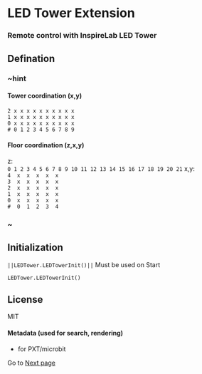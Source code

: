# LED Tower Extension
### Remote control with InspireLab LED Tower

## Defination
### ~hint

#### Tower coordination (x,y)  
`2 x x x x x x x x x x`  
`1 x x x x x x x x x x`  
`0 x x x x x x x x x x`  
`# 0 1 2 3 4 5 6 7 8 9`  
#### Floor coordination (z,x,y)
z:  
`0 1 2 3 4 5 6 7 8 9 10 11 12 13 14 15 16 17 18 19 20 21`
x,y:  
`4  x  x  x  x  x`  
`3  x  x  x  x  x`  
`2  x  x  x  x  x`  
`1  x  x  x  x  x`  
`0  x  x  x  x  x`  
`#  0  1  2  3  4`

### ~

## Initialization
``||LEDTower.LEDTowerInit()||`` Must be used on Start
```blocks
LEDTower.LEDTowerInit()
```
## License

MIT


#### Metadata (used for search, rendering)

* for PXT/microbit
<script src="https://makecode.com/gh-pages-embed.js"></script><script>makeCodeRender("{{ site.makecode.home_url }}", "{{ site.github.owner_name }}/{{ site.github.repository_name }}");</script>

Go to [Next page](/README2.md)
